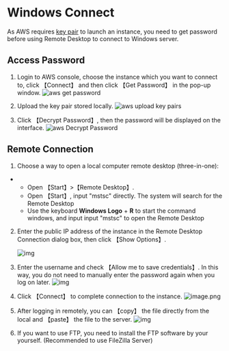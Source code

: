 # Windows Connect

As AWS requires [key pair](/server-create.md) to launch an instance, you need to get password before using Remote Desktop to connect to Windows server.

## Access Password

1. Login to AWS console, choose the instance which you want to connect to, click 【Connect】 and then click 【Get Password】 in the pop-up window.
   ![aws get password](http://libs.websoft9.com/Websoft9/DocsPicture/en/aws/aws-winconnect-websoft9.png)

2. Upload the key pair stored locally.
   ![aws upload key pairs](http://libs.websoft9.com/Websoft9/DocsPicture/en/aws/aws-winconnectpw-websoft9.png)

3. Click 【Decrypt Password】, then the password will be displayed on the interface.
   ![aws Decrypt Password](http://libs.websoft9.com/Websoft9/DocsPicture/en/aws/aws-winconnectgpw-websoft9.png)

## Remote Connection

1. Choose a way to open a local computer remote desktop (three-in-one):

- - Open 【Start】>【Remote Desktop】.
  - Open 【Start】, input "mstsc" directly. The system will search for the Remote Desktop
  - Use the keyboard **Windows Logo** + **R** to start the command windows, and input input "mstsc" to open the Remote Desktop

2. Enter the public IP address of the instance in the Remote Desktop Connection dialog box, then click 【Show Options】.

   ![img](http://libs.websoft9.com/Websoft9/DocsPicture/en/aws/windows-remote.png)

3. Enter the username and check 【Allow me to save credentials】. In this way, you do not need to manually enter the password again when you log on later.
   ![img](http://libs.websoft9.com/Websoft9/DocsPicture/en/aws/windows-remote-login.png)

4.  Click 【Connect】 to complete connection to the instance.
   ![image.png](http://libs.websoft9.com/Websoft9/DocsPicture/en/aws/azure-windows2019desktop-websoft9.png)

5. After logging in remotely, you can 【copy】 the file directly from the local and 【paste】 the file to the server.
   ![img](https://libs.websoft9.com/Websoft9/DocsPicture/en/azure/azure-copyfilewin-websoft9.png)

6. If you want to use FTP, you need to install the FTP software by your yourself. (Recommended to use FileZilla Server)